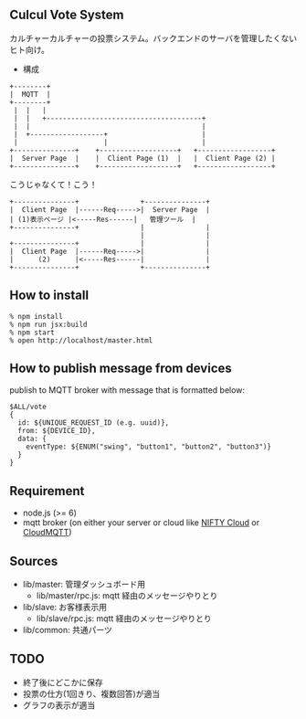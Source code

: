 Culcul Vote System
-----

カルチャーカルチャーの投票システム。バックエンドのサーバを管理したくないヒト向け。

* 構成

```
+--------+
|  MQTT  |
+--------+
 |  |   |
 |  |   +--------------------------------------+
 |  |                                          |
 |  +------------------+                       |
 |                     |                       |
+---------------+    +-------------------+   +------------------+
|  Server Page  |	 |  Client Page (1)  |	 |  Client Page (2) |
+---------------+	 +-------------------+	 +------------------+
```

こうじゃなくて！こう！


```
+---------------+               +---------------+
|  Client Page  |------Req----->|  Server Page  |
| (1)表示ページ |<-----Res------|   管理ツール  |
+---------------+	            |               |
                                |               |
+---------------+               |               |
|  Client Page  |------Req----->|               |
|      (2)      |<-----Res------|               |
+---------------+	            +---------------+
```

## How to install
```
% npm install
% npm run jsx:build
% npm start
% open http://localhost/master.html
```

## How to publish message from devices

publish to MQTT broker with message that is formatted below:

```
$ALL/vote
{
  id: ${UNIQUE_REQUEST_ID (e.g. uuid)},
  from: ${DEVICE_ID},
  data: {
    eventType: ${ENUM("swing", "button1", "button2", "button3")}
  }
}
```

## Requirement
* node.js (>= 6)
* mqtt broker (on either your server or cloud like [NIFTY Cloud](http://cloud.nifty.com/service/mqtt.htm) or [CloudMQTT](https://www.cloudmqtt.com/))

## Sources
* lib/master: 管理ダッシュボード用
    * lib/master/rpc.js: mqtt 経由のメッセージやりとり
* lib/slave:  お客様表示用
    * lib/slave/rpc.js: mqtt 経由のメッセージやりとり
* lib/common: 共通パーツ

## TODO
* 終了後にどこかに保存
* 投票の仕方(1回きり、複数回答)が適当
* グラフの表示が適当
